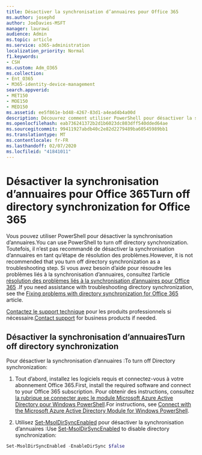 ```yaml
---
title: Désactiver la synchronisation d’annuaires pour Office 365
ms.author: josephd
author: JoeDavies-MSFT
manager: laurawi
audience: Admin
ms.topic: article
ms.service: o365-administration
localization_priority: Normal
f1.keywords:
- CSH
ms.custom: Adm_O365
ms.collection:
- Ent_O365
- M365-identity-device-management
search.appverid:
- MET150
- MOE150
- MED150
ms.assetid: ee5f861e-bd48-4267-83d1-a4ead4b4a00d
description: Découvrez comment utiliser PowerShell pour désactiver la synchronisation d’annuaires pour Office 365
ms.openlocfilehash: eab736241372b2d1b6023dc803dff540dded64ae
ms.sourcegitcommit: 99411927abdb40c2e82d2279489ba60545989bb1
ms.translationtype: MT
ms.contentlocale: fr-FR
ms.lasthandoff: 02/07/2020
ms.locfileid: "41841011"
---
```

# <a name="turn-off-directory-synchronization-for-office-365"></a><span data-ttu-id="6a3df-103">Désactiver la synchronisation d’annuaires pour Office 365</span><span class="sxs-lookup"><span data-stu-id="6a3df-103">Turn off directory synchronization for Office 365</span></span>
<span data-ttu-id="6a3df-104">Vous pouvez utiliser PowerShell pour désactiver la synchronisation d’annuaires.</span><span class="sxs-lookup"><span data-stu-id="6a3df-104">You can use PowerShell to turn off directory synchronization.</span></span> <span data-ttu-id="6a3df-105">Toutefois, il n’est pas recommandé de désactiver la synchronisation d’annuaires en tant qu’étape de résolution des problèmes.</span><span class="sxs-lookup"><span data-stu-id="6a3df-105">However, it is not recommended that you turn off directory synchronization as a troubleshooting step.</span></span> <span data-ttu-id="6a3df-106">Si vous avez besoin d’aide pour résoudre les problèmes liés à la synchronisation d’annuaires, consultez l’article [résolution des problèmes liés à la synchronisation d’annuaires pour Office 365](fix-problems-with-directory-synchronization.md) .</span><span class="sxs-lookup"><span data-stu-id="6a3df-106">If you need assistance with troubleshooting directory synchronization, see the [Fixing problems with directory synchronization for Office 365](fix-problems-with-directory-synchronization.md) article.</span></span> 
  
<span data-ttu-id="6a3df-107">[Contactez le support technique](https://support.office.com/article/32a17ca7-6fa0-4870-8a8d-e25ba4ccfd4b) pour les produits professionnels si nécessaire.</span><span class="sxs-lookup"><span data-stu-id="6a3df-107">[Contact support](https://support.office.com/article/32a17ca7-6fa0-4870-8a8d-e25ba4ccfd4b) for business products if needed.</span></span>
  
## <a name="turn-off-directory-synchronization"></a><span data-ttu-id="6a3df-108">Désactiver la synchronisation d’annuaires</span><span class="sxs-lookup"><span data-stu-id="6a3df-108">Turn off directory synchronization</span></span>  
<span data-ttu-id="6a3df-109">Pour désactiver la synchronisation d’annuaires :</span><span class="sxs-lookup"><span data-stu-id="6a3df-109">To turn off Directory synchronization:</span></span>
  
1. <span data-ttu-id="6a3df-110">Tout d’abord, installez les logiciels requis et connectez-vous à votre abonnement Office 365.</span><span class="sxs-lookup"><span data-stu-id="6a3df-110">First, install the required software and connect to your Office 365 subscription.</span></span> <span data-ttu-id="6a3df-111">Pour obtenir des instructions, consultez [la rubrique se connecter avec le module Microsoft Azure Active Directory pour Windows PowerShell](https://docs.microsoft.com/office365/enterprise/powershell/connect-to-office-365-powershell#connect-with-the-microsoft-azure-active-directory-module-for-windows-powershell).</span><span class="sxs-lookup"><span data-stu-id="6a3df-111">For instructions, see [Connect with the Microsoft Azure Active Directory Module for Windows PowerShell](https://docs.microsoft.com/office365/enterprise/powershell/connect-to-office-365-powershell#connect-with-the-microsoft-azure-active-directory-module-for-windows-powershell).</span></span>
    
2. <span data-ttu-id="6a3df-112">Utilisez [Set-MsolDirSyncEnabled](https://go.microsoft.com/fwlink/p/?LinkId=821939) pour désactiver la synchronisation d’annuaires :</span><span class="sxs-lookup"><span data-stu-id="6a3df-112">Use [Set-MsolDirSyncEnabled](https://go.microsoft.com/fwlink/p/?LinkId=821939) to disable directory synchronization:</span></span> 
    
  ```powershell
  Set-MsolDirSyncEnabled -EnableDirSync $false
  ```

